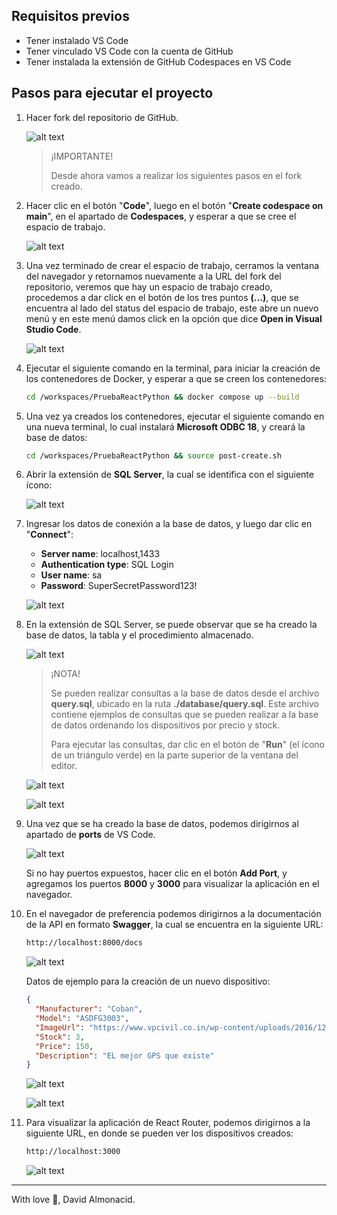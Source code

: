 ## Requisitos previos

- Tener instalado VS Code
- Tener vinculado VS Code con la cuenta de GitHub
- Tener instalada la extensión de GitHub Codespaces en VS Code

## Pasos para ejecutar el proyecto

1. Hacer fork del repositorio de GitHub.

    ![alt text](screenshots/fork.png)

    > ¡IMPORTANTE!
    >
    > Desde ahora vamos a realizar los siguientes pasos en el fork creado.

1. Hacer clic en el botón "**Code**", luego en el botón "**Create codespace on main**", en el apartado de **Codespaces**, y esperar a que se cree el espacio de trabajo.

    ![alt text](screenshots/create-codespace-main.png)

1. Una vez terminado de crear el espacio de trabajo, cerramos la ventana del navegador y retornamos nuevamente a la URL del fork del repositorio, veremos que hay un espacio de trabajo creado, procedemos a dar click en el botón de los tres puntos **(...)**, que se encuentra al lado del status del espacio de trabajo, este abre un nuevo menú y en este menú damos click en la opción que dice **Open in Visual Studio Code**.

    ![alt text](screenshots/open-vscode.png)

1. Ejecutar el siguiente comando en la terminal, para iniciar la creación de los contenedores de Docker, y esperar a que se creen los contenedores:

    ```bash
    cd /workspaces/PruebaReactPython && docker compose up --build
    ```

1. Una vez ya creados los contenedores, ejecutar el siguiente comando en una nueva terminal, lo cual instalará **Microsoft ODBC 18**, y creará la base de datos:

    ```bash
    cd /workspaces/PruebaReactPython && source post-create.sh
    ```

1. Abrir la extensión de **SQL Server**, la cual se identifica con el siguiente ícono:

    ![alt text](screenshots/icono-sql-server.png)

1. Ingresar los datos de conexión a la base de datos, y luego dar clic en "**Connect**":

    - **Server name**: localhost,1433
    - **Authentication type**: SQL Login
    - **User name**: sa
    - **Password**: SuperSecretPassword123!

    ![alt text](screenshots/datos-conexion.png)

1. En la extensión de SQL Server, se puede observar que se ha creado la base de datos, la tabla y el procedimiento almacenado.

    ![alt text](screenshots/successful.png)

    > ¡NOTA!
    >
    > Se pueden realizar consultas a la base de datos desde el archivo **query.sql**, ubicado en la ruta **./database/query.sql**. Este archivo contiene ejemplos de consultas que se pueden realizar a la base de datos ordenando los dispositivos por precio y stock.
    >
    > Para ejecutar las consultas, dar clic en el botón de "**Run**" (el ícono de un triángulo verde) en la parte superior de la ventana del editor.

    ![alt text](screenshots/run-queries.png)

    ![alt text](screenshots/queries-order.png)

1. Una vez que se ha creado la base de datos, podemos dirigirnos al apartado de **ports** de VS Code.

    ![alt text](screenshots/ports.png)

    Si no hay puertos expuestos, hacer clic en el botón **Add Port**, y agregamos los puertos **8000** y **3000** para visualizar la aplicación en el navegador.

1. En el navegador de preferencia podemos dirigirnos a la documentación de la API en formato **Swagger**, la cual se encuentra en la siguiente URL:

    ```bash
    http://localhost:8000/docs
    ```

    ![alt text](screenshots/docs-get-api.png)

    Datos de ejemplo para la creación de un nuevo dispositivo:

    ```json
    {
      "Manufacturer": "Coban",
      "Model": "ASDFG3003",
      "ImageUrl": "https://www.vpcivil.co.in/wp-content/uploads/2016/12/garmin-gpsmap-64s-mapping-handheld-gps-5.jpg",
      "Stock": 3,
      "Price": 150,
      "Description": "EL mejor GPS que existe"
    }
    ```

    ![alt text](screenshots/docs-post-api-1.png)

    ![alt text](screenshots/docs-post-api-2.png)

1. Para visualizar la aplicación de React Router, podemos dirigirnos a la siguiente URL, en donde se pueden ver los dispositivos creados:

    ```bash
    http://localhost:3000
    ```

    ![alt text](screenshots/devices-list.png)

---

With love 🧡, David Almonacid.
